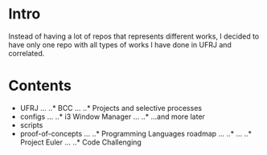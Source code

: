 
# Intro

Instead of having a lot of repos that represents different works, I decided to have only one repo with all types of works I have done in UFRJ and correlated.

# Contents

* UFRJ
... ..* BCC
... ..* Projects and selective processes
* configs
... ..* i3 Window Manager
... ..* ...and more later
* scripts
* proof-of-concepts
... ..* Programming Languages roadmap
... ..* 
... ..* Project Euler
... ..* Code Challenging

